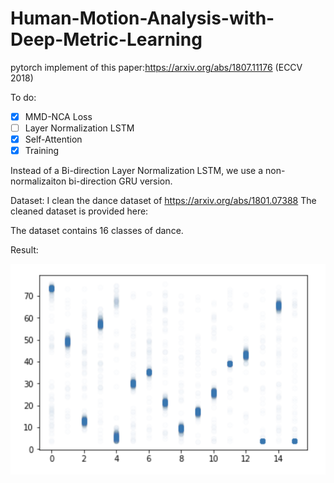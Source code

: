 # Human-Motion-Analysis-with-Deep-Metric-Learning
pytorch implement of this paper:https://arxiv.org/abs/1807.11176 (ECCV 2018)

To do:
- [x] MMD-NCA Loss
- [ ] Layer Normalization LSTM
- [x] Self-Attention
- [x] Training

Instead of a Bi-direction Layer Normalization LSTM, we use a non-normalizaiton bi-direction GRU version.

Dataset:
I clean the dance dataset of https://arxiv.org/abs/1801.07388
The cleaned dataset is provided here:

The dataset contains 16 classes of dance. 


Result:

![Alt text](/image/visual_result.png)

